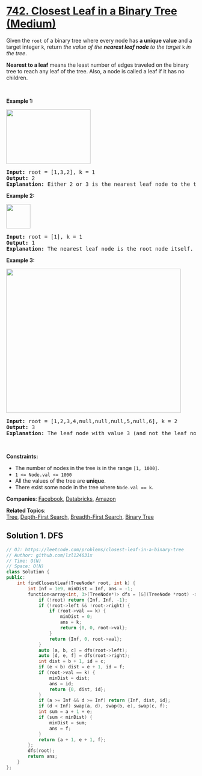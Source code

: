# [742. Closest Leaf in a Binary Tree (Medium)](https://leetcode.com/problems/closest-leaf-in-a-binary-tree)

<p>Given the <code>root</code> of a binary tree where every node has <strong>a unique value</strong> and a target integer <code>k</code>, return <em>the value of the <strong>nearest leaf node</strong> to the target </em><code>k</code><em> in the tree</em>.</p>
<p><strong>Nearest to a leaf</strong> means the least number of edges traveled on the binary tree to reach any leaf of the tree. Also, a node is called a leaf if it has no children.</p>
<p>&nbsp;</p>
<p><strong class="example">Example 1:</strong></p>
<img alt="" src="https://assets.leetcode.com/uploads/2021/06/13/closest1-tree.jpg" style="width: 224px; height: 145px;">
<pre><strong>Input:</strong> root = [1,3,2], k = 1
<strong>Output:</strong> 2
<strong>Explanation:</strong> Either 2 or 3 is the nearest leaf node to the target of 1.
</pre>
<p><strong class="example">Example 2:</strong></p>
<img alt="" src="https://assets.leetcode.com/uploads/2021/06/13/closest2-tree.jpg" style="width: 64px; height: 65px;">
<pre><strong>Input:</strong> root = [1], k = 1
<strong>Output:</strong> 1
<strong>Explanation:</strong> The nearest leaf node is the root node itself.
</pre>
<p><strong class="example">Example 3:</strong></p>
<img alt="" src="https://assets.leetcode.com/uploads/2021/06/13/closest3-tree.jpg" style="width: 464px; height: 384px;">
<pre><strong>Input:</strong> root = [1,2,3,4,null,null,null,5,null,6], k = 2
<strong>Output:</strong> 3
<strong>Explanation:</strong> The leaf node with value 3 (and not the leaf node with value 6) is nearest to the node with value 2.
</pre>
<p>&nbsp;</p>
<p><strong>Constraints:</strong></p>
<ul>
	<li>The number of nodes in the tree is in the range <code>[1, 1000]</code>.</li>
	<li><code>1 &lt;= Node.val &lt;= 1000</code></li>
	<li>All the values of the tree are <strong>unique</strong>.</li>
	<li>There exist some node in the tree where <code>Node.val == k</code>.</li>
</ul>

**Companies**:
[Facebook](https://leetcode.com/company/facebook), [Databricks](https://leetcode.com/company/databricks), [Amazon](https://leetcode.com/company/amazon)

**Related Topics**:  
[Tree](https://leetcode.com/tag/tree/), [Depth-First Search](https://leetcode.com/tag/depth-first-search/), [Breadth-First Search](https://leetcode.com/tag/breadth-first-search/), [Binary Tree](https://leetcode.com/tag/binary-tree/)

## Solution 1. DFS

```cpp
// OJ: https://leetcode.com/problems/closest-leaf-in-a-binary-tree
// Author: github.com/lzl124631x
// Time: O(N)
// Space: O(N)
class Solution {
public:
    int findClosestLeaf(TreeNode* root, int k) {
        int Inf = 1e9, minDist = Inf, ans = -1;
        function<array<int, 3>(TreeNode*)> dfs = [&](TreeNode *root) -> array<int, 3> { // dist to target node, the depth and id of the node on the other subtree with the minimum depth
            if (!root) return {Inf, Inf, -1};
            if (!root->left && !root->right) {
                if (root->val == k) {
                    minDist = 0;
                    ans = k;
                    return {0, 0, root->val};
                }
                return {Inf, 0, root->val};
            }
            auto [a, b, c] = dfs(root->left);
            auto [d, e, f] = dfs(root->right);
            int dist = b + 1, id = c;
            if (e < b) dist = e + 1, id = f;
            if (root->val == k) {
                minDist = dist;
                ans = id;
                return {0, dist, id};
            }
            if (a >= Inf && d >= Inf) return {Inf, dist, id};
            if (d < Inf) swap(a, d), swap(b, e), swap(c, f);
            int sum = a + 1 + e;
            if (sum < minDist) {
                minDist = sum;
                ans = f;
            }
            return {a + 1, e + 1, f};
        };
        dfs(root);
        return ans;
    }
};
```